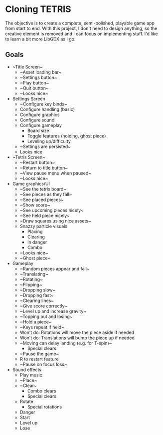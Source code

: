 # Cloning TETRIS

The objective is to create a complete, semi-polished, playable game app from start to end.
With this project, I don't need to design anything, so the creative element is removed and I can focus on implementing stuff.
I'd like to learn a bit more LibGDX as I go.

## Goals
* ~Title Screen~
    * ~Asset loading bar~
    * ~Settings button~
    * ~Play button~
    * ~Quit button~
    * ~Looks nice~
* Settings Screen
    * ~Configure key binds~
    * Configure handling (basic)
    * Configure graphics
    * Configure sound
    * Configure gameplay
        * Board size
        * Toggle features (holding, ghost piece)
        * Leveling up/difficulty
    * ~Settings are persisted~
    * Looks nice
* ~Tetris Screen~
    * ~Restart button~
    * ~Return to title button~
    * ~View pause menu when paused~
    * ~Looks nice~
* Game graphics/UI
    * ~See the tetris board~
    * ~See pieces as they fall~
    * ~See placed pieces~
    * ~Show score~
    * ~See upcoming pieces nicely~
    * ~See held piece nicely~
    * ~Draw squares using nice assets~
    * Snazzy particle visuals
        * Placing
        * Clearing
        * In danger
        * Combo
    * ~Looks nice~
    * ~Ghost piece~
* Gameplay
    * ~Random pieces appear and fall~
    * ~Translating~
    * ~Rotating~
    * ~Flipping~
    * ~Dropping slow~
    * ~Dropping fast~
    * ~Clearing lines~
    * ~Give score correctly~
    * ~Level up and increase gravity~
    * ~Topping out and losing~
    * ~Hold a piece~
    * ~Keys repeat if held~
    * Won't do: Rotations will move the piece aside if needed
    * Won't do: Translations will bump the piece up if needed
    * ~Moving can delay landing (e.g. for T-spin)~
        * Special clears
    * ~Pause the game~
    * R to restart feature
    * ~Pause on focus loss~
* Sound effects
    * Play music
    * ~Place~
    * ~Clear~
        * Combo clears
        * Special clears
    * Rotate
        * Special rotations
    * Danger
    * Start
    * Level up
    * Lose

